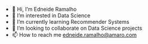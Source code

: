 - 👋 Hi, I’m Edneide Ramalho
- 👀 I’m interested in Data Science
- 🌱 I’m currently learning Recommender Systems
- 💞️ I’m looking to collaborate on Data Science projects
- 📫 How to reach me edneide.ramalho@amaro.com


